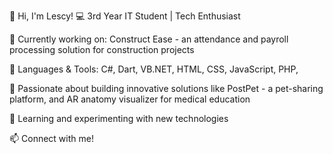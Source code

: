👋 Hi, I'm Lescy!
💻 3rd Year IT Student | Tech Enthusiast

🌟 Currently working on: Construct Ease - an attendance and payroll processing solution for construction projects

🔧 Languages & Tools: C#, Dart, VB.NET, HTML, CSS, JavaScript, PHP, 

🚀 Passionate about building innovative solutions like PostPet - a pet-sharing platform, and AR anatomy visualizer for medical education

🌱 Learning and experimenting with new technologies

📫 Connect with me!
<!---https://github.com/Shindawn/Shindawn/tree/main
Shindawn/Shindawn is a ✨ special ✨ repository because its `README.md` (this file) appears on your GitHub profile.
You can click the Preview link to take a look at your changes.
--->
